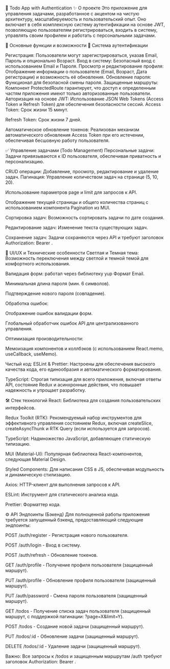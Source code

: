 📝 Todo App with Authentication
✨ О проекте Это приложение для управления задачами, разработанное с акцентом на чистую архитектуру, масштабируемость и пользовательский опыт. Оно включает в себя комплексную систему аутентификации на основе JWT, позволяющую пользователям регистрироваться, входить в систему, управлять своим профилем и работать с персональными задачами.

🚀 Основные функции и возможности 🔐 Система аутентификации

Регистрация: Пользователи могут зарегистрироваться, указав Email, Пароль и опционально Возраст.
Вход в систему: Безопасный вход с использованием Email и Пароля.
Просмотр и редактирование профиля: Отображение информации о пользователе (Email, Возраст, Дата регистрации) и возможность её обновления.
Обновление пароля: Функционал для безопасной смены пароля.
Защищенные маршруты: Компонент ProtectedRoute гарантирует, что доступ к определенным частям приложения имеют только авторизованные пользователи.
Авторизация на основе JWT: Использование JSON Web Tokens (Access Token и Refresh Token) для обеспечения безопасности сессий.
Access Token: Срок жизни 15 минут.

Refresh Token: Срок жизни 7 дней.

Автоматическое обновление токенов: Реализован механизм автоматического обновления Access Token при его истечении, обеспечивая бесшовную работу пользователя.

✅ Управление задачами (Todo Management)
Персональные задачи: Задачи привязываются к ID пользователя, обеспечивая приватность и персонализацию.

CRUD операции: Добавление, просмотр, редактирование и удаление задач.
Пагинация:
Управление количеством задач на странице (5, 10, 20).

Использование параметров page и limit для запросов к API.

Отображение текущей страницы и общего количества страниц с использованием компонента Pagination из MUI.

Сортировка задач: Возможность сортировать задачи по дате создания.

Редактирование задач: Изменение текста существующих задач.

Сохранение задач: Задачи сохраняются через API и требуют заголовок Authorization: Bearer .

🎨 UI/UX и Технические особенности
Светлая и Темная тема: Возможность переключения между светлой и темной темой для комфортного использования.

Валидация форм: работал через библиотеку yup
Формат Email.

Минимальная длина пароля (мин. 6 символов).

Подтверждение нового пароля (совпадение).

Обработка ошибок:

Отображение ошибок валидации форм.

Глобальный обработчик ошибок API для централизованного управления.

Оптимизация производительности:

Мемоизация компонентов и коллбэков (с использованием React.memo, useCallback, useMemo).

Чистый код:
ESLint & Prettier: Настроены для обеспечения высокого качества кода, его единообразия и автоматического форматирования.

TypeScript: Строгая типизация для всего приложения, включая ответы API, состояние Redux и асинхронные действия, что повышает надежность и упрощает разработку.

🛠️ Стек технологий
React: Библиотека для создания пользовательских интерфейсов.

Redux Toolkit (RTK): Рекомендуемый набор инструментов для эффективного управления состоянием Redux, включая createSlice, createAsyncThunk и RTK Query (если используется для запросов).

TypeScript: Надмножество JavaScript, добавляющее статическую типизацию.

MUI (Material-UI): Популярная библиотека React-компонентов, следующая Material Design.

Styled Components: Для написания CSS в JS, обеспечивая модульность и динамическую стилизацию.

Axios: HTTP-клиент для выполнения запросов к API.

ESLint: Инструмент для статического анализа кода.

Prettier: Форматтер кода.

⚙️ API Эндпоинты (Бэкенд)
Для полноценной работы приложения требуется запущенный бэкенд, предоставляющий следующие эндпоинты:

POST /auth/register - Регистрация нового пользователя.

POST /auth/login - Вход в систему.

POST /auth/refresh - Обновление токенов.

GET /auth/profile - Получение профиля пользователя (защищенный маршрут).

PUT /auth/profile - Обновление профиля пользователя (защищенный маршрут).

PUT /auth/password - Смена пароля пользователя (защищенный маршрут).

GET /todos - Получение списка задач пользователя (защищенный маршрут, с поддержкой пагинации: ?page=X&limit=Y).

POST /todos - Создание новой задачи (защищенный маршрут).

PUT /todos/:id - Обновление задачи (защищенный маршрут).

DELETE /todos/:id - Удаление задачи (защищенный маршрут).

Важно: Все запросы к /todos и защищенным маршрутам /auth требуют заголовок Authorization: Bearer .
